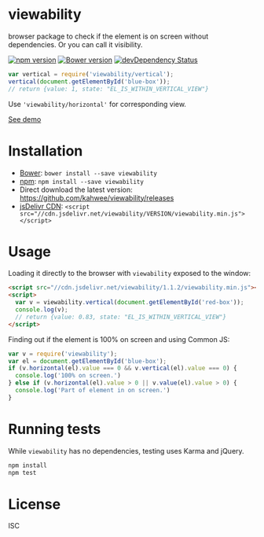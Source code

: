 # viewability

browser package to check if the element is on screen without dependencies. Or you can call it visibility.

[![npm version](https://badge.fury.io/js/viewability.svg)](https://www.npmjs.com/package/viewability)
[![Bower version](https://badge.fury.io/bo/viewability.svg)](http://badge.fury.io/bo/viewability) 
[![devDependency Status](https://david-dm.org/kahwee/viewability/dev-status.svg)](https://david-dm.org/kahwee/viewability#info=devDependencies)

```js
var vertical = require('viewability/vertical');
vertical(document.getElementById('blue-box'));
// return {value: 1, state: "EL_IS_WITHIN_VERTICAL_VIEW"}
```

Use `'viewability/horizontal'` for corresponding view.

[See demo](https://kahwee.github.io/viewability/)

# Installation

* [Bower](http://bower.io/): `bower install --save viewability`
* [npm](https://www.npmjs.org/): `npm install --save viewability`
* Direct download the latest version: https://github.com/kahwee/viewability/releases
* [jsDelivr CDN](http://www.jsdelivr.com/#!viewability): `<script src="//cdn.jsdelivr.net/viewability/VERSION/viewability.min.js"></script>`

# Usage

Loading it directly to the browser with `viewability` exposed to the window:

```html
<script src="//cdn.jsdelivr.net/viewability/1.1.2/viewability.min.js"></script>
<script>
  var v = viewability.vertical(document.getElementById('red-box'));
  console.log(v);
  // return {value: 0.83, state: "EL_IS_WITHIN_VERTICAL_VIEW"}
</script>
```

Finding out if the element is 100% on screen and using Common JS:

```js
var v = require('viewability');
var el = document.getElementById('blue-box');
if (v.horizontal(el).value === 0 && v.vertical(el).value === 0) {
  console.log('100% on screen.')
} else if (v.horizontal(el).value > 0 || v.value(el).value > 0) {
  console.log('Part of element in on screen.')
}
```

# Running tests

While `viewability` has no dependencies, testing uses Karma and jQuery.

```sh
npm install
npm test
```

# License

ISC
